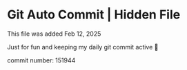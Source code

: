# Git Auto Commit | Hidden File

This file was added Feb 12, 2025

Just for fun and keeping my daily git commit active 🤪

commit number: 151944
